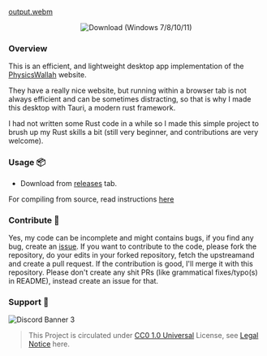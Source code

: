 
[output.webm](https://github.com/its-ag/PhysicsWallah-Desktop/assets/102473837/2467c856-4142-4463-8420-2f5fc7fb0d9c)

<p align="center">
<img alt="Download (Windows 7/8/10/11)" src="https://img.shields.io/github/downloads/its-ag/PhysicsWallah-Desktop/total?color=%23b7410e">
</p>

### Overview

This is an efficient, and lightweight desktop app implementation of the [PhysicsWallah](https://pw.live) website. 

They have a really nice website, but running within a browser tab is not always efficient and can be sometimes distracting, so that is why I made this desktop with Tauri, a modern rust framework.

I had not written some Rust code in a while so I made this simple project to brush up my Rust skills a bit (still very beginner, and contributions are very welcome).

### Usage 📦

- Download from [releases](https://github.com/its-ag/PhysicsWallah-Desktop/releases) tab.

For compiling from source, read instructions [here](https://tauri.app/v1/guides/building/)

### Contribute 🧭

Yes, my code can be incomplete and might contains bugs, if you find any bug, create an [issue](https://github.com/its-ag/PhysicsWallah-Desktop/issues). If you want to contribute to the code, please fork the repository, do your edits in your forked repository, fetch the upstreamand and create a pull request. If the contribution is good, I'll merge it with this repository. Please don't create any shit PRs (like grammatical fixes/typo(s) in README), instead create an issue for that.

### Support 🙌

![Discord Banner 3](https://discordapp.com/api/guilds/1085941898054738072/widget.png?style=banner3)

> This Project is circulated under [CC0 1.0 Universal](./LICENSE) License, see [Legal Notice](./LEGAL_NOTICE.md) here.
